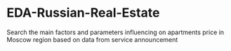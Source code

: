 # EDA-Russian-Real-Estate
Search the main factors and parameters influencing on apartments price in Moscow region based on data from service announcement
